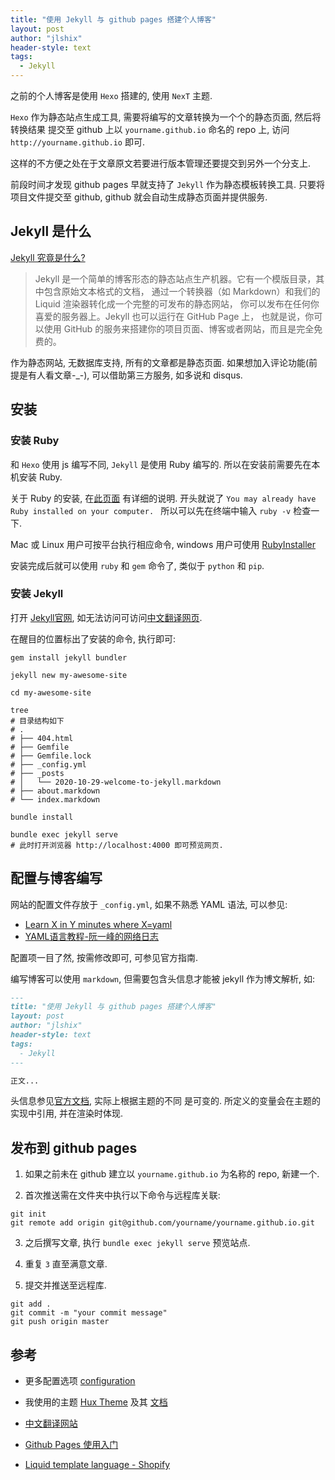 ```yaml
---
title: "使用 Jekyll 与 github pages 搭建个人博客"
layout: post
author: "jlshix"
header-style: text
tags:
  - Jekyll
---
```


之前的个人博客是使用 `Hexo` 搭建的, 使用 `NexT` 主题.

`Hexo` 作为静态站点生成工具, 需要将编写的文章转换为一个个的静态页面, 然后将转换结果
提交至 github 上以 `yourname.github.io` 命名的 repo 上, 访问
`http://yourname.github.io` 即可.

这样的不方便之处在于文章原文若要进行版本管理还要提交到另外一个分支上.

前段时间才发现 github pages 早就支持了 `Jekyll` 作为静态模板转换工具.
只要将项目文件提交至 github, github 就会自动生成静态页面并提供服务.


## Jekyll 是什么

[Jekyll 究竟是什么?](https://jekyllcn.com/docs/home/#Jekyll-%E7%A9%B6%E7%AB%9F%E6%98%AF%E4%BB%80%E4%B9%88)

> Jekyll 是一个简单的博客形态的静态站点生产机器。它有一个模版目录，其中包含原始文本格式的文档，
> 通过一个转换器（如 Markdown）和我们的 Liquid 渲染器转化成一个完整的可发布的静态网站，
> 你可以发布在任何你喜爱的服务器上。Jekyll 也可以运行在 GitHub Page 上，
> 也就是说，你可以使用 GitHub 的服务来搭建你的项目页面、博客或者网站，而且是完全免费的。

作为静态网站, 无数据库支持, 所有的文章都是静态页面. 如果想加入评论功能(前提是有人看文章-_-),
可以借助第三方服务, 如多说和 disqus.


## 安装

### 安装 Ruby

和 `Hexo` 使用 js 编写不同, `Jekyll` 是使用 Ruby 编写的. 所以在安装前需要先在本机安装 Ruby.

关于 Ruby 的安装, 在[此页面](https://www.ruby-lang.org/en/documentation/installation/)
有详细的说明. 开头就说了 `You may already have Ruby installed on your computer. `
所以可以先在终端中输入 `ruby -v` 检查一下.

Mac 或 Linux 用户可按平台执行相应命令, windows 用户可使用
[RubyInstaller](https://rubyinstaller.org/)

安装完成后就可以使用 `ruby` 和 `gem` 命令了, 类似于 `python` 和 `pip`.


### 安装 Jekyll

打开 [Jekyll官网](https://jekyllrb.com/), 如无法访问可访问[中文翻译网页](https://jekyllcn.com/).

在醒目的位置标出了安装的命令, 执行即可:

```shell
gem install jekyll bundler

jekyll new my-awesome-site

cd my-awesome-site

tree
# 目录结构如下
# .
# ├── 404.html
# ├── Gemfile
# ├── Gemfile.lock
# ├── _config.yml
# ├── _posts
# │   └── 2020-10-29-welcome-to-jekyll.markdown
# ├── about.markdown
# └── index.markdown

bundle install

bundle exec jekyll serve
# 此时打开浏览器 http://localhost:4000 即可预览网页.
```

## 配置与博客编写

网站的配置文件存放于 `_config.yml`, 如果不熟悉 YAML 语法, 可以参见:

- [Learn X in Y minutes where X=yaml](https://learnxinyminutes.com/docs/zh-cn/yaml-cn/)
- [YAML语言教程-阮一峰的网络日志](http://www.ruanyifeng.com/blog/2016/07/yaml.html)

配置项一目了然, 按需修改即可, 可参见官方指南.

编写博客可以使用 `markdown`, 但需要包含头信息才能被 jekyll 作为博文解析, 如:

```markdown
---
title: "使用 Jekyll 与 github pages 搭建个人博客"
layout: post
author: "jlshix"
header-style: text
tags:
  - Jekyll
---

正文...
```

头信息参见[官方文档](https://jekyllrb.com/docs/front-matter/), 实际上根据主题的不同
是可变的. 所定义的变量会在主题的实现中引用, 并在渲染时体现.


## 发布到 github pages

1. 如果之前未在 github 建立以 `yourname.github.io` 为名称的 repo, 新建一个.

2. 首次推送需在文件夹中执行以下命令与远程库关联:

```shell
git init
git remote add origin git@github.com/yourname/yourname.github.io.git
```

3. 之后撰写文章, 执行 `bundle exec jekyll serve` 预览站点.

4. 重复 `3` 直至满意文章.

5. 提交并推送至远程库.

```shell
git add .
git commit -m "your commit message"
git push origin master
```


## 参考

- 更多配置选项 [configuration](https://jekyllrb.com/docs/configuration/)

- 我使用的主题 [Hux Theme](https://github.com/Huxpro/huxpro.github.io) 及其
[文档](https://github.com/Huxpro/huxpro.github.io/blob/master/_doc/README.zh.md)

- [中文翻译网站](http://jekyllcn.com/)

- [Github Pages 使用入门](https://docs.github.com/cn/free-pro-team@latest/github/working-with-github-pages/getting-started-with-github-pages)

- [Liquid template language - Shopify](https://shopify.github.io/liquid/)
